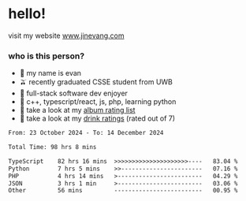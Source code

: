 # hello!

visit my website www.jinevang.com

### who is this person?
- 🦦 my name is evan                                                                  
- 🫒 recently graduated CSSE student from UWB
- 🥕 full-stack software dev enjoyer
- 🍚 c++, typescript/react, js, php, learning python
- 🎹 take a look at my [album rating list](https://bit.ly/albumratings)
- 🧋 take a look at my [drink ratings](https://bit.ly/drinkratings) (rated out of 7)

<!---
jinevang/jinevang is a ✨ special ✨ repository because its `README.md` (this file) appears on your GitHub profile.
You can click the Preview link to take a look at your changes.
--->
<!--START_SECTION:waka-->

```txt
From: 23 October 2024 - To: 14 December 2024

Total Time: 98 hrs 8 mins

TypeScript    82 hrs 16 mins  >>>>>>>>>>>>>>>>>>>>>----   83.04 %
Python        7 hrs 5 mins    >>-----------------------   07.16 %
PHP           4 hrs 14 mins   >------------------------   04.29 %
JSON          3 hrs 1 min     >------------------------   03.06 %
Other         56 mins         -------------------------   00.95 %
```

<!--END_SECTION:waka-->
